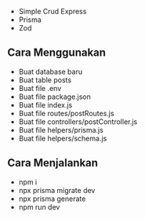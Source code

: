- Simple Crud Express
- Prisma
- Zod

## Cara Menggunakan
- Buat database baru
- Buat table posts
- Buat file .env
- Buat file package.json
- Buat file index.js
- Buat file routes/postRoutes.js
- Buat file controllers/postController.js
- Buat file helpers/prisma.js
- Buat file helpers/schema.js

## Cara Menjalankan
- npm i
- npx prisma migrate dev
- npx prisma generate
- npm run dev

